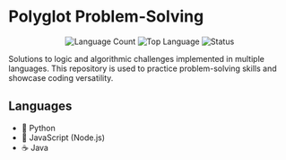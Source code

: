 # Polyglot Problem-Solving

<p align="center">
  <img src="https://img.shields.io/github/languages/count/your-username/your-repo?style=for-the-badge&color=blueviolet" alt="Language Count">
  <img src="https://img.shields.io/github/languages/top/your-username/your-repo?style=for-the-badge&color=blue" alt="Top Language">
  <img src="https://img.shields.io/badge/Status-In%20Progress-yellow?style=for-the-badge" alt="Status">
</p>

Solutions to logic and algorithmic challenges implemented in multiple languages. This repository is used to practice problem-solving skills and showcase coding versatility.

## Languages

* 🐍 Python
* 📜 JavaScript (Node.js)
* ☕ Java
